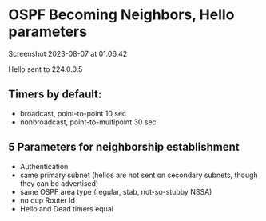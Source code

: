 # OSPF Becoming Neighbors, Hello parameters
Screenshot 2023-08-07 at 01.06.42

Hello sent to 224.0.0.5  
## Timers by default:  
* broadcast, point-to-point 10 sec  
* nonbroadcast, point-to-multipoint 30 sec

## 5 Parameters for neighborship establishment
* Authentication  
* same primary subnet (hellos are not sent on secondary subnets, though they can be advertised)  
* same OSPF area type (regular, stab, not-so-stubby NSSA)  
* no dup Router Id  
* Hello and Dead timers equal  
